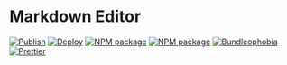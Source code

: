# Markdown Editor

[![Publish](https://github.com/tssapp/markdown-editor/actions/workflows/publish.yml/badge.svg)](https://github.com/tssapp/markdown-editor/actions/workflows/publish.yml)
[![Deploy](https://github.com/tssapp/markdown-editor/actions/workflows/deploy.yml/badge.svg)](https://github.com/tssapp/markdown-editor/actions/workflows/deploy.yml)
[![NPM package](https://badge.fury.io/js/%40tssbpchannel%2Fmarkdown-editor.svg)](https://www.npmjs.com/package/@tssbpchannel/markdown-editor)
[![NPM package](https://img.shields.io/npm/v/@tssbpchannel/markdown-editor.svg)](https://www.npmjs.com/package/@tssbpchannel/markdown-editor)
[![Bundleophobia](https://badgen.net/bundlephobia/min/@tssbpchannel/markdown-editor)](https://bundlephobia.com/result?p=@tssbpchannel/markdown-editor)
[![Prettier](https://img.shields.io/badge/code_style-prettier-ff69b4.svg)](https://prettier.io/)
